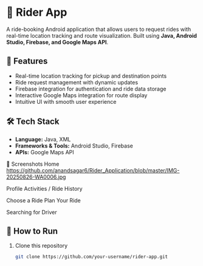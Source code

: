 # 🚖 Rider App

A ride-booking Android application that allows users to request rides with real-time location tracking and route visualization. Built using **Java, Android Studio, Firebase, and Google Maps API**.  

## 📱 Features
- Real-time location tracking for pickup and destination points  
- Ride request management with dynamic updates  
- Firebase integration for authentication and ride data storage  
- Interactive Google Maps integration for route display  
- Intuitive UI with smooth user experience  

## 🛠️ Tech Stack
- **Language:** Java, XML  
- **Frameworks & Tools:** Android Studio, Firebase  
- **APIs:** Google Maps API  

📸 Screenshots
Home
https://github.com/anandsagar6/Rider_Application/blob/master/IMG-20250826-WA0006.jpg

Profile	Activities / Ride History

	
Choose a Ride	Plan Your Ride

	
Searching for Driver


## 🚀 How to Run
1. Clone this repository  
   ```bash
   git clone https://github.com/your-username/rider-app.git
